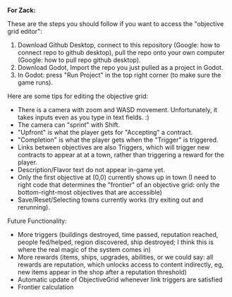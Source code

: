 **For Zack:**

These are the steps you should follow if you want to access the "objective grid editor":
1. Download Github Desktop, connect to this repository (Google: how to connect repo to github desktop), pull the repo onto your own computer (Google: how to pull repo github desktop).
2. Download Godot, Import the repo you just pulled as a project in Godot.
3. In Godot: press "Run Project" in the top right corner (to make sure the game runs).




Here are some tips for editing the objective grid:
- There is a camera with zoom and WASD movement. Unfortunately, it takes inputs even as you type in text fields. :)
- The camera can "sprint" with Shift.
- "Upfront" is what the player gets for "Accepting" a contract.
- "Completion" is what the player gets when the "Trigger" is triggered.
- Links between objectives are also Triggers, which will trigger new contracts to appear at at a town, rather than triggering a reward for the player.
- Description/Flavor text do not appear in-game yet.
- Only the first objective at (0,0) currently shows up in town (I need to right code that determines the "frontier" of an objective grid: only the bottom-right-most objectives that are accessible)
- Save/Reset/Selecting towns currently works (try exiting out and rerunning).

Future Functionality:
- More triggers (buildings destroyed, time passed, reputation reached, people fed/helped, region discovered, ship destroyed; I think this is where the real magic of the system comes in)
- More rewards (items, ships, upgrades, abilities, or we could say: all rewards are reputation, which unlocks access to content indirectly, eg, new items appear in the shop after a reputation threshold)
- Automatic update of ObjectiveGrid whenever link triggers are satisfied
- Frontier calculation
